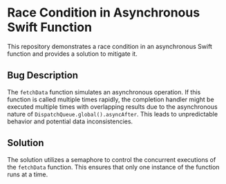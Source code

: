 # Race Condition in Asynchronous Swift Function

This repository demonstrates a race condition in an asynchronous Swift function and provides a solution to mitigate it.

## Bug Description

The `fetchData` function simulates an asynchronous operation.  If this function is called multiple times rapidly, the completion handler might be executed multiple times with overlapping results due to the asynchronous nature of `DispatchQueue.global().asyncAfter`. This leads to unpredictable behavior and potential data inconsistencies.

## Solution

The solution utilizes a semaphore to control the concurrent executions of the `fetchData` function.  This ensures that only one instance of the function runs at a time.